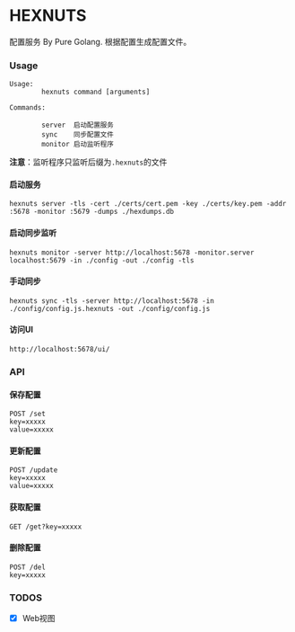 HEXNUTS
===

配置服务 By Pure Golang. 根据配置生成配置文件。

### Usage

```
Usage:
        hexnuts command [arguments]

Commands:

        server  启动配置服务
        sync    同步配置文件
        monitor 启动监听程序
```

**注意**：监听程序只监听后缀为`.hexnuts`的文件

#### 启动服务

```
hexnuts server -tls -cert ./certs/cert.pem -key ./certs/key.pem -addr :5678 -monitor :5679 -dumps ./hexdumps.db
```

#### 启动同步监听

```
hexnuts monitor -server http://localhost:5678 -monitor.server localhost:5679 -in ./config -out ./config -tls
```

#### 手动同步

```
hexnuts sync -tls -server http://localhost:5678 -in ./config/config.js.hexnuts -out ./config/config.js
```

#### 访问UI

`http://localhost:5678/ui/`

### API

#### 保存配置

```
POST /set
key=xxxxx
value=xxxxx
```

#### 更新配置

```
POST /update
key=xxxxx
value=xxxxx
```

#### 获取配置

```
GET /get?key=xxxxx
```

#### 删除配置

```
POST /del
key=xxxxx
```

### TODOS

+ [x] Web视图
